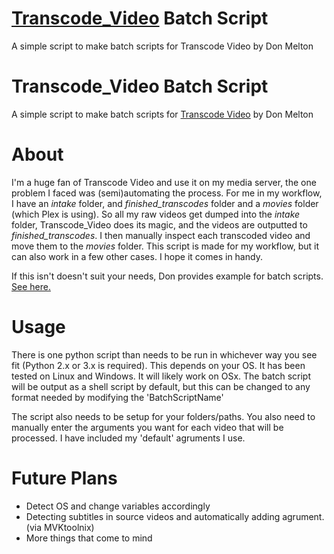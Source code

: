 # [Transcode_Video](https://github.com/donmelton/video_transcoding) Batch Script
A simple script to make batch scripts for Transcode Video by Don Melton

# Transcode_Video Batch Script
A simple script to make batch scripts for [Transcode Video](https://github.com/donmelton/video_transcoding  "Transcode Video") by Don Melton

# About
I'm a huge fan of Transcode Video and use it on my media server, the one problem I faced was (semi)automating the process. For me in my workflow, I have an *intake* folder, and *finished_transcodes* folder and a *movies* folder (which Plex is using). So all my raw videos get dumped into the *intake* folder, Transcode_Video does its magic, and the videos are outputted to *finished_transcodes*. I then manually inspect each transcoded video and move them to the *movies* folder. This script is made for my workflow, but it can also work in a few other cases. I hope it comes in handy.

If this isn't doesn't suit your needs, Don provides example for batch scripts. [See here.](https://github.com/donmelton/video_transcoding/blob/master/README.md#batch-control-for-transcode-video)

# Usage

There is one python script than needs to be run in whichever way you see fit (Python 2.x or 3.x is required). This depends on your OS. It has been tested on Linux and Windows. It will likely work on OSx.  The batch script will be output as a shell script by default, but this can be changed to any format needed by modifying the 'BatchScriptName'

The script also needs to be setup for your folders/paths.  You also need to manually enter the arguments you want for each video that will be processed. I have included my 'default' agruments I use. 

# Future Plans

* Detect OS and change variables accordingly
* Detecting subtitles in source videos and automatically adding agrument. (via MVKtoolnix)
* More things that come to mind
